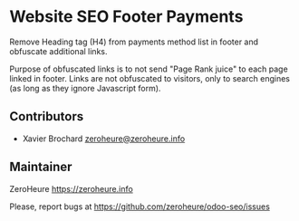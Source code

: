 # Website SEO Footer Payments

Remove Heading tag (H4) from payments method list in footer and obfuscate additional links.
 
Purpose of obfuscated links is to not send "Page Rank juice" to each page linked in footer. Links are not obfuscated to visitors, only to search engines (as long as they ignore Javascript form).

## Contributors

- Xavier Brochard zeroheure@zeroheure.info

## Maintainer

ZeroHeure
https://zeroheure.info

Please, report bugs at https://github.com/zeroheure/odoo-seo/issues



